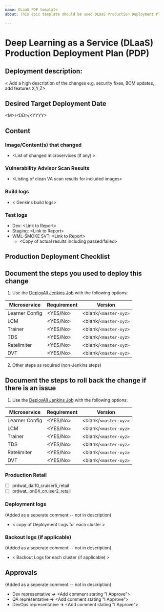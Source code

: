 ```yaml
---
name: DLaaS PDP template
about: This epic template should be used DLaaS Production Deployment Plan (PDP)

---
```

# Deep Learning as a Service (DLaaS) Production Deployment Plan (PDP)

## Deployment description:
< Add a high description of the changes e.g. security fixes, BOM updates, add features X,Y,Z>

## Desired Target Deployment Date
\<M>/\<DD>/\<YYYY>

## Content 
### Image/Content(s) that changed
- \<List of changed microservices (if any) \>

### Vulnerability Advisor Scan Results
- <Listing of clean VA scan results for included images\>

### Build logs
- < Genkins build logs>

### Test logs
- Dev: <Link to Report\>
- Staging: <Link to Report\>
- WML-SMOKE SVT: <Link to Report\>
  - <Copy of actual results including passed/failed\>

## Production Deployment Checklist

## Document the steps you used to deploy this change
1. Use the [DeployAll Jenkins Job](https://watson-tron-jenkins.swg-devops.com/job/dlaas-retail/job/deployAll/job/deploy/) with the following options:

| Microservice   | Requirement | Version       |
| -------------- | ----------- | ------------- |
| Learner Config | <YES/No>    | <blank/`<master-xyz>` |
| LCM            | <YES/No>    | <blank/`<master-xyz>` |
| Trainer        | <YES/No>    | <blank/`<master-xyz>` |
| TDS            | <YES/No>    | <blank/`<master-xyz>` |
| Ratelimiter    | <YES/No>    | <blank/`<master-xyz>` |
| DVT            | <YES/No>    | <blank/`<master-xyz>` |

2. Other steps as required (non-Jenkins steps)

## Document the steps to roll back the change if there is an issue
1. Use the [DeployAll Jenkins Job](https://watson-tron-jenkins.swg-devops.com/job/dlaas-retail/job/deployAll/job/deploy/) with the following options:

| Microservice   | Requirement | Version       |
| -------------- | ----------- | ------------- |
| Learner Config | <YES/No>    | <blank/`<master-xyz>` |
| LCM            | <YES/No>    | <blank/`<master-xyz>` |
| Trainer        | <YES/No>    | <blank/`<master-xyz>` |
| TDS            | <YES/No>    | <blank/`<master-xyz>` |
| Ratelimiter    | <YES/No>    | <blank/`<master-xyz>` |
| DVT            | <YES/No>    | <blank/`<master-xyz>` |

### Production Retail
- [ ] prdwat_dal10_cruiser5_retail 
- [ ] prdwat_lon04_cruiser2_retail

### Deployment logs 
(Added as a seperate comment -- not in description)
- < copy of Deployment Logs for each cluster > 

### Backout logs (if applicable) 
(Added as a seperate comment -- not in description)
- < Backout Logs for each cluster (if applicable) > 

## Approvals
(Added as a seperate comment -- not in description)
- Dev representative **->** <Add comment stating "I Approve">
- QA representative **->** <Add comment stating "I Approve">
- DevOps representative **->** <Add comment stating "I Approve">
